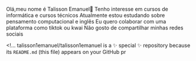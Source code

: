 Olá,meu nome é Talisson Emanuel👋
Tenho interesse em cursos de informática e cursos técnicos
Atualmente estou estudando sobre pensamento computacional e inglês
Eu quero colaborar com uma plataforma como tiktok ou kwai
Não gosto de compartilhar minhas redes sociais

<!...
talisson1emanuel/talisson1emanuel is a ✨ special ✨ repository because its `README.md` (this file) appears on your GitHub pr
